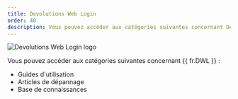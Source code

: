 ```yaml
---
title: Devolutions Web Login
order: 40
description: Vous pouvez accéder aux catégories suivantes concernant Devolutions Web Login ':' Guides d'utilisation, Articles de dépannage et Base de connaissances
---
```

![Devolutions Web Login logo](https://webdevolutions.blob.core.windows.net/images/projects/web-login/logos/web-login-color-shadow.svg)

Vous pouvez accéder aux catégories suivantes concernant {{ fr.DWL }} :  

* Guides d'utilisation
* Articles de dépannage
* Base de connaissances

